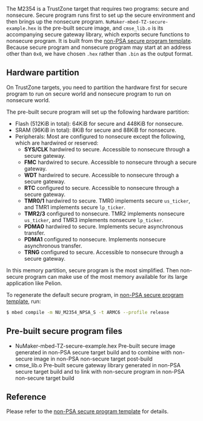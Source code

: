The M2354 is a TrustZone target that requires two programs: secure and nonsecure.
Secure program runs first to set up the secure environment and then brings up the nonsecure program. `NuMaker-mbed-TZ-secure-example.hex` is the pre-built secure image, and `cmse_lib.o` is its accompanying secure gateway library, which exports secure functions to nonsecure program.
It is built from the [non-PSA secure program template](https://github.com/OpenNuvoton/NuMaker-mbed-TZ-secure-example). Because secure program and nonsecure program may start at an address other than `0x0`, we have chosen `.hex` rather than `.bin` as the output format.

## Hardware partition

On TrustZone targets, you need to partition the hardware first for secure program to run on secure world and nonsecure program to run on nonsecure world.

The pre-built secure program will set up the following hardware partition:

- Flash (512KiB in total): 64KiB for secure and 448KiB for nonsecure.
- SRAM (96KiB in total): 8KiB for secure and 88KiB for nonsecure.
- Peripherals: Most are configured to nonsecure except the following, which are hardwired or reserved:
    - **SYS/CLK** hardwired to secure. Accessible to nonsecure through a secure gateway.
    - **FMC** hardwired to secure. Accessible to nonsecure through a secure gateway.
    - **WDT** hardwired to secure. Accessible to nonsecure through a secure gateway.
    - **RTC** configured to secure. Accessible to nonsecure through a secure gateway.
    - **TMR0/1** hardwired to secure. TMR0 implements secure `us_ticker`, and TMR1 implements secure `lp_ticker`.
    - **TMR2/3** configured to nonsecure. TMR2 implements nonsecure `us_ticker`, and TMR3 implements nonsecure `lp_ticker`.
    - **PDMA0** hardwired to secure. Implements secure asynchronous transfer.
    - **PDMA1** configured to nonsecure. Implements nonsecure asynchronous transfer.
    - **TRNG** configured to secure. Accessible to nonsecure through a secure gateway.

In this memory partition, secure program is the most simplified.
Then non-secure program can make use of the most memory available for its large application like Pelion.

To regenerate the default secure program, in [non-PSA secure program template](https://github.com/OpenNuvoton/NuMaker-mbed-TZ-secure-example), run:

```sh
$ mbed compile -m NU_M2354_NPSA_S -t ARMC6 --profile release
```

## Pre-built secure program files

-   NuMaker-mbed-TZ-secure-example.hex
    Pre-built secure image generated in non-PSA secure target build and to combine with non-secure image in non-PSA non-secure target post-build
-   cmse_lib.o
    Pre-built secure gateway library generated in non-PSA secure target build and to link with non-secure program in non-PSA non-secure target build

## Reference

Please refer to the [non-PSA secure program template](https://github.com/OpenNuvoton/NuMaker-mbed-TZ-secure-example) for details.
